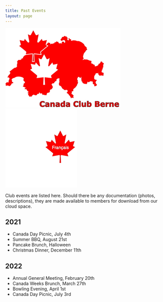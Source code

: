 ```yaml
---
title: Past Events
layout: page
---
```


![logo](images/canadaclubbernelogo.jpg) [![logo](images/maple-leaf-french.jpg)](past-events-fr)

Club events are listed here. Should there be any documentation (photos, descriptions), they are made available to members for download from our cloud space.

## 2021
- Canada Day Picnic, July 4th
- Summer BBQ, August 21st
- Pancake Brunch, Halloween
- Christmas Dinner, December 11th

## 2022
- Annual General Meeting, February 20th
- Canada Weeks Brunch, March 27th
- Bowling Evening, April 1st
- Canada Day Picnic, July 3rd
